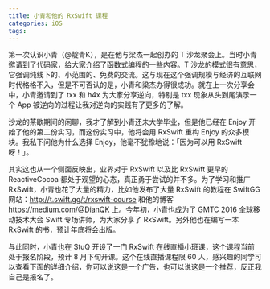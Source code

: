 ```yaml
---
title: 小青和他的 RxSwift 课程
categories: iOS
tags:
---
```


第一次认识小青（@靛青K），是在他与梁杰一起创办的 T 沙龙聚会上。当时小青邀请到了代码家，给大家介绍了函数式编程的一些内容。T 沙龙的模式很有意思，它强调纯线下的、小范围的、免费的交流。这与现在这个强调规模与经济的互联网时代格格不入，但是不可否认的是，小青和梁杰办得很成功。就在上一次分享会中，小青邀请到了 txx 和 h4x 为大家分享逆向，特别是 txx 现象从头到尾演示一个 App 被逆向的过程让我对逆向的实践有了更多的了解。

沙龙的茶歇期间的闲聊，我才了解到小青还未大学毕业，但是他已经在 Enjoy 开始了他的第二份实习，而这份实习中，他将会用 RxSwift 重构 Enjoy 的众多模块。我私下问他为什么选择 Enjoy，他毫不犹豫地说：「因为可以用 RxSwift 呀！」。

其实这也从一个侧面反映出，业界对于 RxSwift 以及比 RxSwift 更早的 ReactiveCocoa 都处于观望的心态，真正勇于尝试的并不多。为了学习和推广 RxSwift，小青也花了大量的精力，比如他发布了大量 RxSwift 的教程在 SwiftGG 网站：<http://t.swift.gg/t/rxswift-course> 和他的博客<https://medium.com/@DianQK> 上。今年初，小青也成为了 GMTC 2016 全球移动技术大会 Swift 专场讲师，为大家分享了 RxSwift。另外他也在编写一本 RxSwift 的书，预计年底将会出版。

与此同时，小青也在 StuQ 开设了一门 RxSwift 在线直播小班课，这个课程当前处于报名阶段，预计 8 月下旬开课。这个在线直播课程限 60 人，感兴趣的同学可以查看下面的详细介绍，你可以说这是一个广告，也可以说这是一个推荐，反正我自己是报名了。

